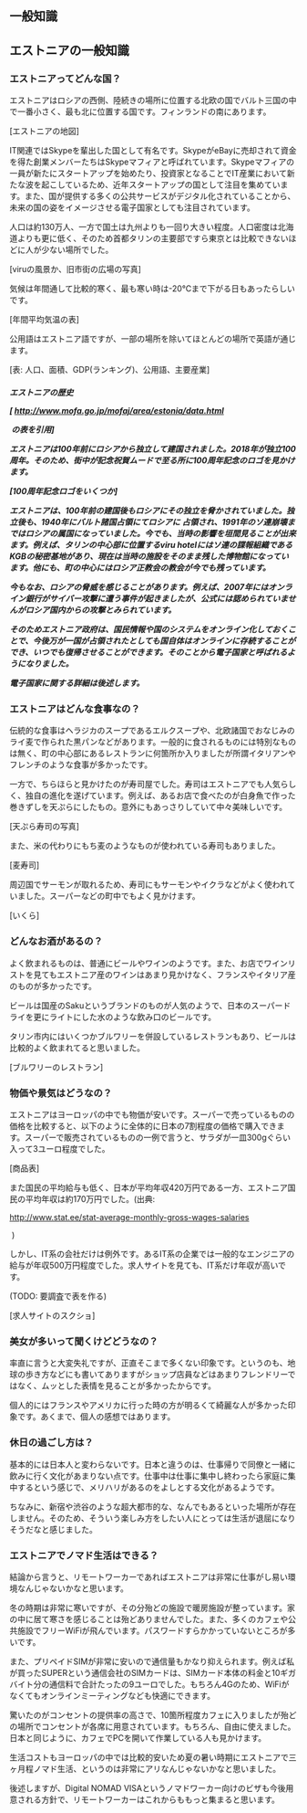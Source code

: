 一般知識
---
##   エストニアの一般知識

###  エストニアってどんな国？


  エストニアはロシアの西側、陸続きの場所に位置する北欧の国でバルト三国の中で一番小さく、最も北に位置する国です。フィンランドの南にあります。


  [エストニアの地図]





  IT関連ではSkypeを輩出した国として有名です。SkypeがeBayに売却されて資金を得た創業メンバーたちはSkypeマフィアと呼ばれています。Skypeマフィアの一員が新たにスタートアップを始めたり、投資家となることでIT産業において新たな波を起こしているため、近年スタートアップの国として注目を集めています。また、国が提供する多くの公共サービスがデジタル化されていることから、未来の国の姿をイメージさせる電子国家としても注目されています。





  人口は約130万人、一方で国土は九州よりも一回り大きい程度。人口密度は北海道よりも更に低く、そのため首都タリンの主要部ですら東京とは比較できないほどに人が少ない場所でした。





  [viruの風景か、旧市街の広場の写真]





  気候は年間通して比較的寒く、最も寒い時は-20℃まで下がる日もあったらしいです。


  [年間平均気温の表]





  公用語はエストニア語ですが、一部の場所を除いてほとんどの場所で英語が通じます。





  [表: 人口、面積、GDP(ランキング)、公用語、主要産業]

<h5 class="c17" id="h.ewljuxcblbk">
  エストニアの歴史


  [
http://www.mofa.go.jp/mofaj/area/estonia/data.html

   の表を引用]





  エストニアは100年前にロシアから独立して建国されました。2018年が独立100周年。そのため、街中が記念祝賀ムードで至る所に100周年記念のロゴを見かけます。


  [100周年記念ロゴをいくつか]





  エストニアは、100年前の建国後もロシアにその独立を脅かされていました。独立後も、1940年にバルト諸国占領にてロシアに
  占領され、1991年のソ連崩壊まではロシアの属国になっていました。今でも、当時の影響を垣間見ることが出来ます。例えば、タリンの中心部に位置するviru hotelにはソ連の諜報組織であるKGBの秘密基地があり、現在は当時の施設をそのまま残した博物館になっています。他にも、町の中心にはロシア正教会の教会が今でも残っています。





  今もなお、ロシアの脅威を感じることがあります。例えば、2007年にはオンライン銀行がサイバー攻撃に遭う事件が起きましたが、公式には認められていませんがロシア国内からの攻撃とみられています。





  そのためエストニア政府は、国民情報や国のシステムをオンライン化しておくことで、今後万が一国が占領されたとしても国自体はオンラインに存続することができ、いつでも復帰させることができます。そのことから電子国家と呼ばれるようになりました。





  電子国家に関する詳細は後述します。




###  エストニアはどんな食事なの？


  伝統的な食事はヘラジカのスープであるエルクスープや、北欧諸国でおなじみのライ麦で作られた黒パンなどがあります。一般的に食されるものには特別なものは無く、町の中心部にあるレストランに何箇所か入りましたが所謂イタリアンやフレンチのような食事が多かったです。





  一方で、ちらほらと見かけたのが寿司屋でした。寿司はエストニアでも人気らしく、独自の進化を遂げています。例えば、あるお店で食べたのが白身魚で作った巻きずしを天ぷらにしたもの。意外にもあっさりしていて中々美味しいです。


  [天ぷら寿司の写真]





  また、米の代わりにもち麦のようなものが使われている寿司もありました。


  [麦寿司]





  周辺国でサーモンが取れるため、寿司にもサーモンやイクラなどがよく使われていました。スーパーなどの町中でもよく見かけます。


  [いくら]

###  どんなお酒があるの？


  よく飲まれるものは、普通にビールやワインのようです。また、お店でワインリストを見てもエストニア産のワインはあまり見かけなく、フランスやイタリア産のものが多かったです。





  ビールは国産のSakuというブランドのものが人気のようで、日本のスーパードライを更にライトにした水のような飲み口のビールです。





  タリン市内にはいくつかブルワリーを併設しているレストランもあり、ビールは比較的よく飲まれてると思いました。





  [ブルワリーのレストラン]




###  物価や景気はどうなの？


  エストニアはヨーロッパの中でも物価が安いです。スーパーで売っているものの価格を比較すると、以下のように全体的に日本の7割程度の価格で購入できます。スーパーで販売されているものの一例で言うと、サラダが一皿300gぐらい入って3ユーロ程度でした。


  [商品表]





  また国民の平均給与も低く、日本が平均年収420万円である一方、エストニア国民の平均年収は約170万円でした。(出典:

http://www.stat.ee/stat-average-monthly-gross-wages-salaries

   )





  しかし、IT系の会社だけは例外です。あるIT系の企業では一般的なエンジニアの給与が年収500万円程度でした。求人サイトを見ても、IT系だけ年収が高いです。


  (TODO: 要調査で表を作る)


  [求人サイトのスクショ]







###  美女が多いって聞くけどどうなの？


  率直に言うと大変失礼ですが、正直そこまで多くない印象です。というのも、地球の歩き方などにも書いてありますがショップ店員などはあまりフレンドリーではなく、ムッとした表情を見ることが多かったからです。





  個人的にはフランスやアメリカに行った時の方が明るくて綺麗な人が多かった印象です。あくまで、個人の感想ではあります。

###  休日の過ごし方は？


  基本的には日本人と変わらないです。日本と違うのは、仕事帰りで同僚と一緒に飲みに行く文化があまりない点です。仕事中は仕事に集中し終わったら家庭に集中するという感じで、メリハリがあるのをよしとする文化があるようです。





  ちなみに、新宿や渋谷のような超大都市的な、なんでもあるといった場所が存在しません。そのため、そういう楽しみ方をしたい人にとっては生活が退屈になりそうだなと感じました。




###  エストニアでノマド生活はできる？


  結論から言うと、リモートワーカーであればエストニアは非常に仕事がし易い環境なんじゃないかなと思います。





  冬の時期は非常に寒いですが、その分殆どの施設で暖房施設が整っています。家の中に居て寒さを感じることは殆どありませんでした。また、多くのカフェや公共施設でフリーWiFiが飛んでいます。パスワードすらかかっていないところが多いです。





  また、プリペイドSIMが非常に安いので通信量もかなり抑えられます。例えば私が買ったSUPERという通信会社のSIMカードは、SIMカード本体の料金と10ギガバイト分の通信料で合計たったの9ユーロでした。もちろん4Gのため、WiFiがなくてもオンラインミーティングなども快適にできます。





  驚いたのがコンセントの提供率の高さで、10箇所程度カフェに入りましたが殆どの場所でコンセントが各席に用意されています。もちろん、自由に使えました。日本と同じように、カフェでPCを開いて作業している人も見かけます。





  生活コストもヨーロッパの中では比較的安いため夏の暑い時期にエストニアで三ヶ月程ノマド生活、というのは非常にアリなんじゃないかなと思いました。





  後述しますが、Digital NOMAD VISAというノマドワーカー向けのビザも今後用意される方針で、リモートワーカーはこれからももっと集まると思います。
